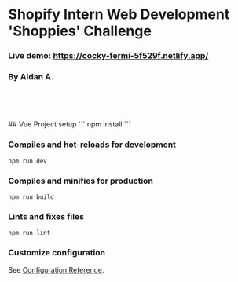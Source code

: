 # Shopify Intern Web Development 'Shoppies' Challenge
### Live demo: https://cocky-fermi-5f529f.netlify.app/
### By Aidan A.

<p>&nbsp;</p>
<p>&nbsp;</p>
## Vue Project setup
```
npm install
```

### Compiles and hot-reloads for development
```
npm run dev
```

### Compiles and minifies for production
```
npm run build
```

### Lints and fixes files
```
npm run lint
```

### Customize configuration
See [Configuration Reference](https://cli.vuejs.org/config/).
